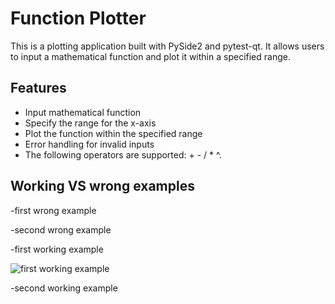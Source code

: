 # Function Plotter

This is a plotting application built with PySide2 and pytest-qt. It allows users to input a mathematical function and plot it within a specified range.

## Features

- Input mathematical function
- Specify the range for the x-axis
- Plot the function within the specified range
- Error handling for invalid inputs
- The following operators are supported: + - / * ^.

## Working VS wrong examples

-first wrong example




-second wrong example





-first working example


![first working example](https://drive.google.com/file/d/1GSH5aIJijLLTCSU5LuF8EkqV6aTZqPls/view?usp=drive_link)


-second working example




